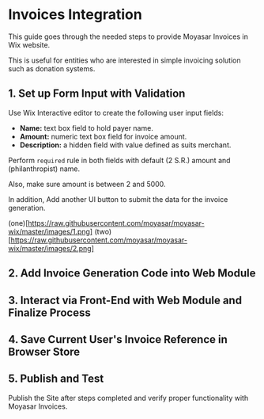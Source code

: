 # Invoices Integration

This guide goes through the needed steps to provide Moyasar Invoices in Wix website.

This is useful for entities who are interested in simple invoicing solution such as donation systems.


## 1. Set up Form Input with Validation

Use Wix Interactive editor to create the following user input fields:

- **Name:** text box field to hold payer name.
- **Amount:**  numeric text box field for invoice amount.
- **Description:**  a hidden field with value defined as suits merchant.

Perform `required` rule in both fields with default (2 S.R.) amount and (philanthropist) name.

Also, make sure amount is between 2 and 5000.

In addition, Add another UI button to submit the data for the invoice generation.

(one)[https://raw.githubusercontent.com/moyasar/moyasar-wix/master/images/1.png]
(two)[https://raw.githubusercontent.com/moyasar/moyasar-wix/master/images/2.png]


## 2. Add Invoice Generation Code into Web Module



## 3. Interact via Front-End with Web Module and Finalize Process


## 4. Save Current User's Invoice Reference in Browser Store


## 5. Publish and Test

Publish the Site after steps completed and verify proper functionality with Moyasar Invoices.
